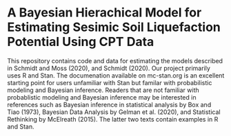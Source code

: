 # A Bayesian Hierachical Model for Estimating Sesimic Soil Liquefaction Potential Using CPT Data
This repository contains code and data for estimating the models described in Schmidt and Moss (2020), and Schmidt (2020). Our project primarily uses R and Stan. The documenation available on mc-stan.org is an excellent starting point for users unfamiliar with Stan but familar with probabilistic modeling and Bayesian inference. Readers that are not familiar with probablistic modeling and Bayesian inference may be interested in references such as Bayesian inference in statistical analysis by Box and Tiao (1973), Bayesian Data Analysis by Gelman et al. (2020), and Statistical Rethinking by McElreath (2015). The latter two texts contain examples in R and Stan. 

